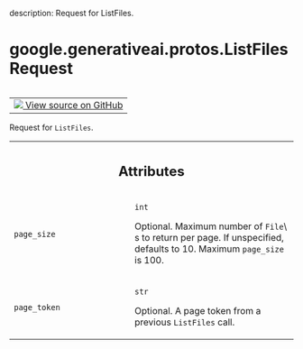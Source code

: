description: Request for ListFiles.

<div itemscope itemtype="http://developers.google.com/ReferenceObject">
<meta itemprop="name" content="google.generativeai.protos.ListFilesRequest" />
<meta itemprop="path" content="Stable" />
</div>

# google.generativeai.protos.ListFilesRequest

<!-- Insert buttons and diff -->

<table class="tfo-notebook-buttons tfo-api nocontent" align="left">
<td>
  <a target="_blank" href="https://github.com/googleapis/google-cloud-python/tree/main/packages/google-ai-generativelanguage/google/ai/generativelanguage_v1beta/types/file_service.py#L67-L86">
    <img src="https://www.tensorflow.org/images/GitHub-Mark-32px.png" />
    View source on GitHub
  </a>
</td>
</table>



Request for ``ListFiles``.

<!-- Placeholder for "Used in" -->




<!-- Tabular view -->
 <table class="responsive fixed orange">
<colgroup><col width="214px"><col></colgroup>
<tr><th colspan="2"><h2 class="add-link">Attributes</h2></th></tr>

<tr>
<td>

`page_size`<a id="page_size"></a>

</td>
<td>

`int`

Optional. Maximum number of ``File``\ s to return per page.
If unspecified, defaults to 10. Maximum ``page_size`` is
100.

</td>
</tr><tr>
<td>

`page_token`<a id="page_token"></a>

</td>
<td>

`str`

Optional. A page token from a previous ``ListFiles`` call.

</td>
</tr>
</table>



